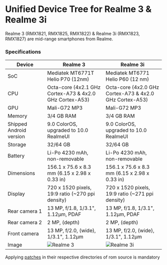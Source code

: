 Unified Device Tree for Realme 3 & Realme 3i
====================================

Realme 3 (RMX1821, RMX1825, RMX1822) & Realme 3i (RMX1823, RMX1827) are mid-range smartphones from Realme.

### Specifications

| Device                  | Realme 3                                                 | Realme 3i                                            |
| ----------------------- | ---------------------------------------------------------| ---------------------------------------------------------|
| SoC                     | Mediatek MT6771T Helio P70 (12nm)                        | Mediatek MT6771 Helio P60 (12 nm)                        |
| CPU                     | Octa-core (4x2.1 GHz Cortex-A73 & 4x2.0 GHz Cortex-A53)  | Octa-core (4x2.0 GHz Cortex-A73 & 4x2.0 GHz Cortex-A53)  |
| GPU                     | Mali-G72 MP3                                             | Mali-G72 MP3                                             |
| Memory                  | 3/4 GB RAM                                               | 3/4 GB RAM                                               |
| Shipped Android version | 9.0 ColorOS, upgraded to 10.0 RealmeUI                   | 9.0 ColorOS, upgraded to 10.0 RealmeUI                   |
| Storage                 | 32/64   GB                                               | 32/64 GB                                                 |
| Battery                 | Li-Po 4230 mAh, non-removable                            | Li-Po 4230 mAh, non-removable                            |
| Dimensions              | 156.1 x 75.6 x 8.3 mm (6.15 x 2.98 x 0.33 in)            | 156.1 x 75.6 x 8.3 mm (6.15 x 2.98 x 0.33 in)            |
| Display                 | 720 x 1520 pixels, 19:9 ratio (~270 ppi density)         | 720 x 1520 pixels, 19:9 ratio (~271 ppi density)         |
| Rear camera 1           | 13 MP, f/1.8, 1/3.1", 1.12µm, PDAF                       | 13 MP, f/1.8, 1/3.1", 1.12µm, PDAF                       |
| Rear camera 2           | 2 MP, (depth)                                            | 2 MP, (depth)                                            |
| Front camera            | 13 MP, f/2.0, (wide), 1/3.1", 1.12µm                     | 13 MP, f/2.0, (wide), 1/3.1", 1.12µm                     |
| Image                   | ![Realme 3](https://fdn2.gsmarena.com/vv/pics/realme/realme-3-2.jpg ("Realme 3/3i")) | ![Realme 3i](https://fdn2.gsmarena.com/vv/pics/realme/realme-3-diamond-red.jpg) |

Applying [patches](https://github.com/Subhashis2007/patches) in their respective directories of rom source is mandatory
